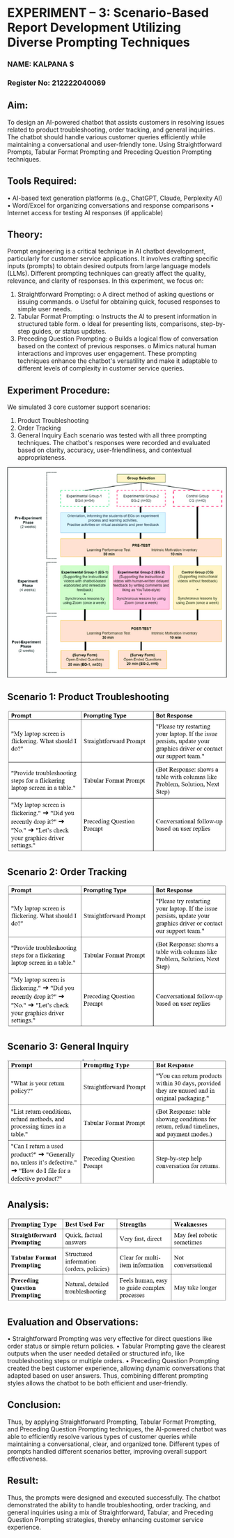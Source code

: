 # EXPERIMENT – 3: Scenario-Based Report Development Utilizing Diverse Prompting Techniques
### NAME: KALPANA S
### Register No: 212222040069

## Aim: 
To design an AI-powered chatbot that assists customers in resolving issues related to product troubleshooting, order tracking, and general inquiries. The chatbot should handle various customer queries efficiently while maintaining a conversational and user-friendly tone. Using Straightforward Prompts, Tabular Format Prompting and Preceding Question Prompting techniques.

## Tools Required:
•	AI-based text generation platforms (e.g., ChatGPT, Claude, Perplexity AI)
•	Word/Excel for organizing conversations and response comparisons
•	Internet access for testing AI responses (if applicable)

## Theory:
Prompt engineering is a critical technique in AI chatbot development, particularly for customer service applications. It involves crafting specific inputs (prompts) to obtain desired outputs from large language models (LLMs). Different prompting techniques can greatly affect the quality, relevance, and clarity of responses.
In this experiment, we focus on:
1.	Straightforward Prompting:
o	A direct method of asking questions or issuing commands.
o	Useful for obtaining quick, focused responses to simple user needs.
2.	Tabular Format Prompting:
o	Instructs the AI to present information in structured table form.
o	Ideal for presenting lists, comparisons, step-by-step guides, or status updates.
3.	Preceding Question Prompting:
o	Builds a logical flow of conversation based on the context of previous responses.
o	Mimics natural human interactions and improves user engagement.
These prompting techniques enhance the chatbot's versatility and make it adaptable to different levels of complexity in customer service queries.

## Experiment Procedure:
We simulated 3 core customer support scenarios:
1.	Product Troubleshooting
2.	Order Tracking
3.	General Inquiry
Each scenario was tested with all three prompting techniques. The chatbot's responses were recorded and evaluated based on clarity, accuracy, user-friendliness, and contextual appropriateness.

![image alt](https://github.com/Ajay-Joshua-M/Exno.3-Prompt-Engg/blob/c96644c03d263665e34f345824c758fd6d1d97cf/IMAGES/image.png)

## Scenario 1: Product Troubleshooting

![image alt](https://github.com/Ajay-Joshua-M/Exno.3-Prompt-Engg/blob/3069c86d0c32ed5866aa41ad640ebd21ed5ab00f/IMAGES/Screenshot%202025-05-25%20232415.png)

## Scenario 2: Order Tracking

![image alt](https://github.com/Ajay-Joshua-M/Exno.3-Prompt-Engg/blob/2ba4337635fd099c362b96836269b6c437d15711/IMAGES/Screenshot%202025-05-25%20232415.png)

## Scenario 3: General Inquiry

![image alt](https://github.com/Ajay-Joshua-M/Exno.3-Prompt-Engg/blob/69de19cb53c305b21ee4fc29692fa6fec2575be5/IMAGES/Screenshot%202025-05-25%20232821.png)

## Analysis:

![image alt](https://github.com/Ajay-Joshua-M/Exno.3-Prompt-Engg/blob/2a0a1658025cc43859f482e213034de5bde4a009/IMAGES/Screenshot%202025-05-25%20233123.png)

## Evaluation and Observations:
•	Straightforward Prompting was very effective for direct questions like order status or simple return policies.
•	Tabular Prompting gave the clearest outputs when the user needed detailed or structured info, like troubleshooting steps or multiple orders.
•	Preceding Question Prompting created the best customer experience, allowing dynamic conversations that adapted based on user answers.
Thus, combining different prompting styles allows the chatbot to be both efficient and user-friendly.

## Conclusion:
Thus, by applying Straightforward Prompting, Tabular Format Prompting, and Preceding Question Prompting techniques, the AI-powered chatbot was able to efficiently resolve various types of customer queries while maintaining a conversational, clear, and organized tone.
Different types of prompts handled different scenarios better, improving overall support effectiveness.

## Result:
Thus, the prompts were designed and executed successfully.
The chatbot demonstrated the ability to handle troubleshooting, order tracking, and general inquiries using a mix of Straightforward, Tabular, and Preceding Question Prompting strategies, thereby enhancing customer service experience.
